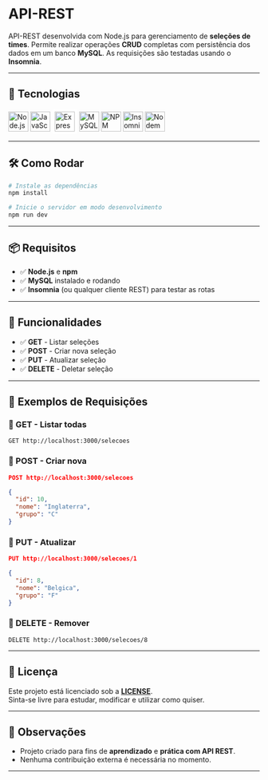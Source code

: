 #  API-REST

API-REST desenvolvida com Node.js para gerenciamento de **seleções de times**. Permite realizar operações **CRUD** completas com persistência dos dados em um banco **MySQL**. As requisições são testadas usando o **Insomnia**.

---

## 🚀 Tecnologias

<p align="left">
  <img src="https://cdn.jsdelivr.net/gh/devicons/devicon/icons/nodejs/nodejs-original.svg" height="40" alt="Node.js"/>
  <img src="https://cdn.jsdelivr.net/gh/devicons/devicon@latest/icons/javascript/javascript-original.svg" height="40" alt="JavaScript"/>
  <img src="https://cdn.jsdelivr.net/gh/devicons/devicon/icons/express/express-original.svg" height="40" alt="Express" style="background-color: white; padding: 5px; border-radius: 5px"/>
  <img src="https://cdn.jsdelivr.net/gh/devicons/devicon/icons/mysql/mysql-original.svg" height="40" alt="MySQL"/>
  <img src="https://cdn.jsdelivr.net/gh/devicons/devicon/icons/npm/npm-original-wordmark.svg" height="40" alt="NPM"/>
  <img src="https://cdn.jsdelivr.net/gh/devicons/devicon@latest/icons/insomnia/insomnia-original.svg" height="40" alt="Insomnia"/>
  <img src="https://cdn.jsdelivr.net/gh/devicons/devicon@latest/icons/nodemon/nodemon-plain.svg" height="40" alt="Nodemon"/>
</p>

---

## 🛠️ Como Rodar

```bash
# Instale as dependências
npm install

# Inicie o servidor em modo desenvolvimento
npm run dev
```

---

## 📦 Requisitos

- ✅ **Node.js** e **npm**
- ✅ **MySQL** instalado e rodando
- ✅ **Insomnia** (ou qualquer cliente REST) para testar as rotas

---

## 📌 Funcionalidades

- ✅ **GET** - Listar seleções
- ✅ **POST** - Criar nova seleção
- ✅ **PUT** - Atualizar seleção
- ✅ **DELETE** - Deletar seleção

---

## 🧪 Exemplos de Requisições

### 🔸 GET - Listar todas
```
GET http://localhost:3000/selecoes
```

### 🔸 POST - Criar nova
```json
POST http://localhost:3000/selecoes

{
  "id": 10,
  "nome": "Inglaterra",
  "grupo": "C"
}
```

### 🔸 PUT - Atualizar
```json
PUT http://localhost:3000/selecoes/1

{
  "id": 8,
  "nome": "Belgica",
  "grupo": "F"
}
```

### 🔸 DELETE - Remover
```
DELETE http://localhost:3000/selecoes/8
```

---

## 📜 Licença

Este projeto está licenciado sob a **[LICENSE](LICENSE)**.  
Sinta-se livre para estudar, modificar e utilizar como quiser.

---

## 🙌 Observações

- Projeto criado para fins de **aprendizado** e **prática com API REST**.
- Nenhuma contribuição externa é necessária no momento.

---
